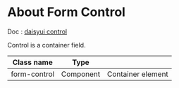 # About Form Control

Doc : [daisyui control](https://daisyui.com/components/input/)

Control is a container field.

| Class name      |   Type     |                      |
|-----------------|------------|----------------------|
| form-control    | Component  | Container element    |

